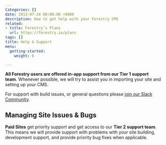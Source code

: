 ```yaml
---
Categories: []
date: 2013-07-24 00:00:00 +0000
description: How to get help with your Forestry CMS
related:
- title: Forestry’s Plans
  url: https://forestry.io/plans
tags: []
title: Help & Support
menu:
  getting-started:
    weight: 6

---
```

**All Forestry users are offered in-app support from our Tier 1 support team**. Whenever possible, we will try to assist you in importing your site and setting up your CMS.

For support with build issues, or general questions please [join our Slack Community](https://forestry.io/blog/post/join-our-slack-community/).

## Managing Site Issues & Bugs

**Paid Sites** get priority support and get access to our **Tier 2 support team**. This means we will provide support with problems with your site building, development support, and provide priority bug fixes when applicable.